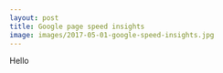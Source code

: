 ```yaml
---
layout: post
title: Google page speed insights
image: images/2017-05-01-google-speed-insights.jpg
---
```

Hello